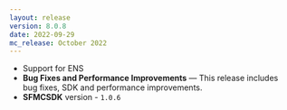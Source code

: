 ```yaml
---
layout: release
version: 8.0.8
date: 2022-09-29
mc_release: October 2022
---
```


* Support for ENS
* **Bug Fixes and Performance Improvements** — This release includes bug fixes, SDK and performance improvements.
* **SFMCSDK** version - `1.0.6`
